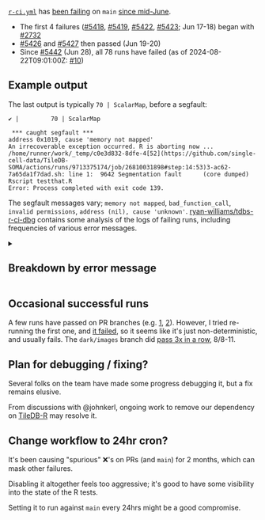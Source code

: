 [`r-ci.yml`] has [been failing][r-ci.yml main] on `main` [since mid-June][r-ci.yml main pg4].

- The first 4 failures ([#5418], [#5419], [#5422], [#5423]; Jun 17-18) began with [#2732]
- [#5426] and [#5427] then passed (Jun 19-20)
- Since [#5442] (Jun 28), all 78 runs have failed (as of 2024-08-22T09:01:00Z: [#10](https://github.com/ryan-williams/tdbs-r-ci-dbg/actions/runs/10505038809))


## Example output
The last output is typically `70 | ScalarMap`, before a segfault:

```
✔ |         70 | ScalarMap                                                      

 *** caught segfault ***
address 0x1019, cause 'memory not mapped'
An irrecoverable exception occurred. R is aborting now ...
/home/runner/work/_temp/c0e3d832-8dfe-4[52](https://github.com/single-cell-data/TileDB-SOMA/actions/runs/9713375174/job/26810031898#step:14:53)3-ac62-7a65da1f7dad.sh: line 1:  9642 Segmentation fault      (core dumped) Rscript testthat.R
Error: Process completed with exit code 139.
```

The segfault messages vary; `memory not mapped`, `bad_function_call`, `invalid permissions`, `address (nil), cause 'unknown'`. [ryan-williams/tdbs-r-ci-dbg] contains some analysis of the logs of failing runs, including frequencies of various error messages.

<!-- summary -->
<details>
<summary><h2>Breakdown by error message</h2></summary>

*Updated at 2024-08-22T09:01:00Z (by [#10](https://github.com/ryan-williams/tdbs-r-ci-dbg/actions/runs/10505038809))*

### "memory not mapped"
Seen 50x, most recently [#5785](https://github.com/single-cell-data/TileDB-SOMA/actions/runs/10456041903) (at 2024-08-19T15:12):
```
 *** caught segfault ***
address <ADDRESS>, cause 'memory not mapped'
An irrecoverable exception occurred. R is aborting now ...
/home/runner/work/_temp/<UUID>.sh: line <LINE>:  <ID> Segmentation fault      (core dumped)
##[error]Process completed with exit code 139.
```

<details>
<summary>All runs</summary>

[#5419](https://github.com/single-cell-data/TileDB-SOMA/actions/runs/9569392325), [#5422](https://github.com/single-cell-data/TileDB-SOMA/actions/runs/9570984555), [#5423](https://github.com/single-cell-data/TileDB-SOMA/actions/runs/9572000964), [#5442](https://github.com/single-cell-data/TileDB-SOMA/actions/runs/9713375174), [#5444](https://github.com/single-cell-data/TileDB-SOMA/actions/runs/9715377508), [#5449](https://github.com/single-cell-data/TileDB-SOMA/actions/runs/9765104519), [#5451](https://github.com/single-cell-data/TileDB-SOMA/actions/runs/9766661484), [#5452](https://github.com/single-cell-data/TileDB-SOMA/actions/runs/9783707917), [#5464](https://github.com/single-cell-data/TileDB-SOMA/actions/runs/9814785558), [#5476](https://github.com/single-cell-data/TileDB-SOMA/actions/runs/9843704609), [#5486](https://github.com/single-cell-data/TileDB-SOMA/actions/runs/9881520849), [#5492](https://github.com/single-cell-data/TileDB-SOMA/actions/runs/9898053170), [#5512](https://github.com/single-cell-data/TileDB-SOMA/actions/runs/9943039058), [#5521](https://github.com/single-cell-data/TileDB-SOMA/actions/runs/9956624972), [#5523](https://github.com/single-cell-data/TileDB-SOMA/actions/runs/9959470218), [#5537](https://github.com/single-cell-data/TileDB-SOMA/actions/runs/10062825179), [#5538](https://github.com/single-cell-data/TileDB-SOMA/actions/runs/10064864542), [#5552](https://github.com/single-cell-data/TileDB-SOMA/actions/runs/10068043764), [#5559](https://github.com/single-cell-data/TileDB-SOMA/actions/runs/10114098472), [#5563](https://github.com/single-cell-data/TileDB-SOMA/actions/runs/10145229614), [#5571](https://github.com/single-cell-data/TileDB-SOMA/actions/runs/10154003557), [#5582](https://github.com/single-cell-data/TileDB-SOMA/actions/runs/10184466683), [#5586](https://github.com/single-cell-data/TileDB-SOMA/actions/runs/10185561956), [#5588](https://github.com/single-cell-data/TileDB-SOMA/actions/runs/10187783322), [#5602](https://github.com/single-cell-data/TileDB-SOMA/actions/runs/10220416866), [#5603](https://github.com/single-cell-data/TileDB-SOMA/actions/runs/10221334974), [#5604](https://github.com/single-cell-data/TileDB-SOMA/actions/runs/10222002953), [#5605](https://github.com/single-cell-data/TileDB-SOMA/actions/runs/10222392700), [#5618](https://github.com/single-cell-data/TileDB-SOMA/actions/runs/10256362597), [#5621](https://github.com/single-cell-data/TileDB-SOMA/actions/runs/10256549397), [#5623](https://github.com/single-cell-data/TileDB-SOMA/actions/runs/10256798425), [#5634](https://github.com/single-cell-data/TileDB-SOMA/actions/runs/10259083987), [#5635](https://github.com/single-cell-data/TileDB-SOMA/actions/runs/10266982650), [#5640](https://github.com/single-cell-data/TileDB-SOMA/actions/runs/10271470311), [#5641](https://github.com/single-cell-data/TileDB-SOMA/actions/runs/10271526049), [#5644](https://github.com/single-cell-data/TileDB-SOMA/actions/runs/10271742122), [#5646](https://github.com/single-cell-data/TileDB-SOMA/actions/runs/10273278390), [#5648](https://github.com/single-cell-data/TileDB-SOMA/actions/runs/10273437144), [#5686](https://github.com/single-cell-data/TileDB-SOMA/actions/runs/10322976724), [#5690](https://github.com/single-cell-data/TileDB-SOMA/actions/runs/10324940140), [#5693](https://github.com/single-cell-data/TileDB-SOMA/actions/runs/10325537082), [#5696](https://github.com/single-cell-data/TileDB-SOMA/actions/runs/10353181772), [#5698](https://github.com/single-cell-data/TileDB-SOMA/actions/runs/10354763678), [#5706](https://github.com/single-cell-data/TileDB-SOMA/actions/runs/10370712907), [#5711](https://github.com/single-cell-data/TileDB-SOMA/actions/runs/10377466816), [#5727](https://github.com/single-cell-data/TileDB-SOMA/actions/runs/10389017953), [#5736](https://github.com/single-cell-data/TileDB-SOMA/actions/runs/10395151073), [#5743](https://github.com/single-cell-data/TileDB-SOMA/actions/runs/10421656279), [#5784](https://github.com/single-cell-data/TileDB-SOMA/actions/runs/10456036061), [#5785](https://github.com/single-cell-data/TileDB-SOMA/actions/runs/10456041903)
</details>

### "invalid permissions"
Seen 12x, most recently [#5790](https://github.com/single-cell-data/TileDB-SOMA/actions/runs/10472816543) (at 2024-08-20T13:45):
```
 *** caught segfault ***
address <ADDRESS>, cause 'invalid permissions'
An irrecoverable exception occurred. R is aborting now ...
/home/runner/work/_temp/<UUID>.sh: line <LINE>:  <ID> Segmentation fault      (core dumped)
##[error]Process completed with exit code 139.
```

<details>
<summary>All runs</summary>

[#5418](https://github.com/single-cell-data/TileDB-SOMA/actions/runs/9556822939), [#5459](https://github.com/single-cell-data/TileDB-SOMA/actions/runs/9797654194), [#5518](https://github.com/single-cell-data/TileDB-SOMA/actions/runs/9946090074), [#5556](https://github.com/single-cell-data/TileDB-SOMA/actions/runs/10086755545), [#5568](https://github.com/single-cell-data/TileDB-SOMA/actions/runs/10153626673), [#5616](https://github.com/single-cell-data/TileDB-SOMA/actions/runs/10255244523), [#5688](https://github.com/single-cell-data/TileDB-SOMA/actions/runs/10323602584), [#5714](https://github.com/single-cell-data/TileDB-SOMA/actions/runs/10378035547), [#5724](https://github.com/single-cell-data/TileDB-SOMA/actions/runs/10379617881), [#5729](https://github.com/single-cell-data/TileDB-SOMA/actions/runs/10389105432), [#5737](https://github.com/single-cell-data/TileDB-SOMA/actions/runs/10405130321), [#5790](https://github.com/single-cell-data/TileDB-SOMA/actions/runs/10472816543)
</details>

### "bad_function_call"
Seen 11x, most recently [#5786](https://github.com/single-cell-data/TileDB-SOMA/actions/runs/10456055740) (at 2024-08-19T15:13):
```
terminate called after throwing an instance of 'std::bad_function_call'
  what():  bad_function_call
/home/runner/work/_temp/<UUID>.sh: line <LINE>:  <ID> Aborted                 (core dumped)
##[error]Process completed with exit code 134.
```

<details>
<summary>All runs</summary>

[#5467](https://github.com/single-cell-data/TileDB-SOMA/actions/runs/9841072036), [#5527](https://github.com/single-cell-data/TileDB-SOMA/actions/runs/9977611518), [#5560](https://github.com/single-cell-data/TileDB-SOMA/actions/runs/10117378964), [#5615](https://github.com/single-cell-data/TileDB-SOMA/actions/runs/10255002395), [#5637](https://github.com/single-cell-data/TileDB-SOMA/actions/runs/10267534162), [#5654](https://github.com/single-cell-data/TileDB-SOMA/actions/runs/10277228833), [#5673](https://github.com/single-cell-data/TileDB-SOMA/actions/runs/10309133151), [#5707](https://github.com/single-cell-data/TileDB-SOMA/actions/runs/10371391793), [#5738](https://github.com/single-cell-data/TileDB-SOMA/actions/runs/10407106592), [#5764](https://github.com/single-cell-data/TileDB-SOMA/actions/runs/10434687662), [#5786](https://github.com/single-cell-data/TileDB-SOMA/actions/runs/10456055740)
</details>

### "address (nil), cause 'unknown'"
Seen 7x, most recently [#5787](https://github.com/single-cell-data/TileDB-SOMA/actions/runs/10457457425) (at 2024-08-19T16:45):
```
 *** caught segfault ***
address (nil), cause 'unknown'
An irrecoverable exception occurred. R is aborting now ...
/home/runner/work/_temp/<UUID>.sh: line <LINE>:  <ID> Segmentation fault      (core dumped)
##[error]Process completed with exit code 139.
```

<details>
<summary>All runs</summary>

[#5511](https://github.com/single-cell-data/TileDB-SOMA/actions/runs/9941795268), [#5532](https://github.com/single-cell-data/TileDB-SOMA/actions/runs/10060281551), [#5550](https://github.com/single-cell-data/TileDB-SOMA/actions/runs/10066011138), [#5657](https://github.com/single-cell-data/TileDB-SOMA/actions/runs/10287520744), [#5746](https://github.com/single-cell-data/TileDB-SOMA/actions/runs/10421787401), [#5750](https://github.com/single-cell-data/TileDB-SOMA/actions/runs/10422557720), [#5787](https://github.com/single-cell-data/TileDB-SOMA/actions/runs/10457457425)
</details>


</details>
<!-- /summary -->

## Occasional successful runs
A few runs have passed on PR branches (e.g. [1][success 1], [2][success 2]). However, I tried re-running the first one, and [it failed][re-run fail], so it seems like it's just non-deterministic, and usually fails. The `dark/images` branch did [pass 3x in a row][dark/images], 8/8-11.

## Plan for debugging / fixing?
Several folks on the team have made some progress debugging it, but a fix remains elusive.

From discussions with @johnkerl, ongoing work to remove our dependency on [TileDB-R] may resolve it.

## Change workflow to 24hr cron?
It's been causing "spurious" ❌'s on PRs (and `main`) for 2 months, which can mask other failures.

Disabling it altogether feels too aggressive; it's good to have some visibility into the state of the R tests.

Setting it to run against `main` every 24hrs might be a good compromise.


[`r-ci.yml`]: https://github.com/single-cell-data/TileDB-SOMA/blob/main/.github/workflows/r-ci.yml
[r-ci.yml main]: https://github.com/single-cell-data/TileDB-SOMA/actions/workflows/r-ci.yml?query=branch%3Amain
[r-ci.yml main pg4]: https://github.com/single-cell-data/TileDB-SOMA/actions/workflows/r-ci.yml?page=4&query=branch%3Amain

[#2732]: https://github.com/single-cell-data/TileDB-SOMA/pull/2732
[#5418]: https://github.com/single-cell-data/TileDB-SOMA/actions/runs/9556822939/job/26342845586
[#5419]: https://github.com/single-cell-data/TileDB-SOMA/actions/runs/9569392325/job/26381831676
[#5422]: https://github.com/single-cell-data/TileDB-SOMA/actions/runs/9570984555/job/26386986713
[#5423]: https://github.com/single-cell-data/TileDB-SOMA/actions/runs/9572000964/job/26390342033
[#5426]: https://github.com/single-cell-data/TileDB-SOMA/actions/runs/9586331976
[#5427]: https://github.com/single-cell-data/TileDB-SOMA/actions/runs/9600608992
[#5442]: https://github.com/single-cell-data/TileDB-SOMA/actions/runs/9713375174/job/26810031898

[ryan-williams/tdbs-r-ci-dbg]: https://github.com/ryan-williams/tdbs-r-ci-dbg
[success 1]: https://github.com/single-cell-data/TileDB-SOMA/actions/runs/10409702331/job/28829913594
[re-run fail]: https://github.com/single-cell-data/TileDB-SOMA/actions/runs/10409702331/job/28860675487#step:14:51
[success 2]: https://github.com/single-cell-data/TileDB-SOMA/actions/runs/10394844539
[dark/images]: https://github.com/single-cell-data/TileDB-SOMA/actions/workflows/r-ci.yml?query=branch%3Adark%2Fimages
[TileDB-R]: https://github.com/TileDB-Inc/TileDB-R






